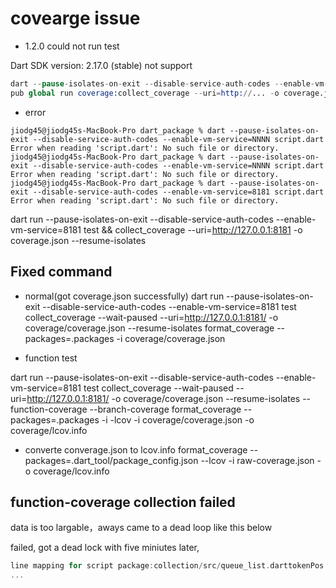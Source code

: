 # covearge issue


- 1.2.0 could not run test 

Dart SDK version: 2.17.0 (stable) not support 

```s
dart --pause-isolates-on-exit --disable-service-auth-codes --enable-vm-service=NNNN script.dart
pub global run coverage:collect_coverage --uri=http://... -o coverage.json --resume-isolates --function-coverage

```
- error
```
jiodg45@jiodg45s-MacBook-Pro dart_package % dart --pause-isolates-on-exit --disable-service-auth-codes --enable-vm-service=NNNN script.dart
Error when reading 'script.dart': No such file or directory.
jiodg45@jiodg45s-MacBook-Pro dart_package % dart --pause-isolates-on-exit --disable-service-auth-codes --enable-vm-service=NNNN script.dart
Error when reading 'script.dart': No such file or directory.
jiodg45@jiodg45s-MacBook-Pro dart_package % dart --pause-isolates-on-exit --disable-service-auth-codes --enable-vm-service=8181 script.dart
Error when reading 'script.dart': No such file or directory.
```

dart run --pause-isolates-on-exit --disable-service-auth-codes --enable-vm-service=8181 test && collect_coverage --uri=http://127.0.0.1:8181 -o coverage.json --resume-isolates


## Fixed command

- normal(got coverage.json successfully)
dart run --pause-isolates-on-exit --disable-service-auth-codes --enable-vm-service=8181 test
collect_coverage --wait-paused --uri=http://127.0.0.1:8181/ -o coverage/coverage.json --resume-isolates
format_coverage --packages=.packages -i coverage/coverage.json

- function test

dart run --pause-isolates-on-exit --disable-service-auth-codes --enable-vm-service=8181 test
collect_coverage --wait-paused --uri=http://127.0.0.1:8181/ -o coverage/coverage.json --resume-isolates --function-coverage --branch-coverage
format_coverage --packages=.packages -i -lcov -i coverage/coverage.json -o coverage/lcov.info

- converte converage.json to lcov.info
format_coverage --packages=.dart_tool/package_config.json --lcov -i raw-coverage.json -o coverage/lcov.info



## function-coverage collection failed

data is too largable，aways came to a dead loop like this below

failed, got a dead lock with five miniutes later, 

```dart
line mapping for script package:collection/src/queue_list.darttokenPos 8711 has no line mapping for script package:collection/src/queue_list.darttokenPos 9236 has no line mapping for script package:collection/src/queue_list.darttokenPos 9561 has no line mapping for script package:collection/src/queue_list.darttokenPos 9851 has no line mapping for script package:collection/src/queue_list.darttokenPos 9925 has no line mapping for script package:collection/src/queue_list.darttokenPos 9998 has no line mapping for script package:collection/src/queue_list.darttokenPos 10509 has no line mapping for script package:collection/src/queue_list.darttokenPos 10767 has no line mapping for script package:collection/src/queue_list.darttokenPos 10985 has no line mapping for script package:collection/src/queue_list.darttokenPos 11333 has no line mapping for script package:collection/src/queue_list.darttokenPos 11395 has no line mapping for script package:collection/src/queue_list.darttokenPos 11456 has no line mapping for script package:collection/src/queue_list.darttokenPos 11737 has no line mapping for script package:collection/src/queue_list.darttokenPos 11893 has no line mapping for script package:collection/src/queue_list.darttokenPos 12054 has no line mapping for script package:collection/src/queue_list.darttokenPos 12395 has no line mapping for script package:collection/src/queue_list.darttokenPos 13365 has no line mapping for script package:collection/src/queue_list.darttokenPos 14611 has no line mapping for script package:collection/src/queue_list.darttokenPos 14805 has no line mapping for script package:collection/src/queue_list.darttokenPos 15002 has no line mapping for script package:collection/src/queue_list.darttokenPos 15320 has no line mapping for script package:collection/src/queue_list.darttokenPos 15641 has no line mapping for script package:collection/src/queue_list.darttokenPos 15948 has no line mapping for script package:collection/src/queue_list.darttokenPos 16059 has no line mapping for script package:collection/src/queue_list.darttokenPos 17248 has no line mapping for script package:collection/src/queue_list.darttokenPos 17484 has no line mapping for script package:collection/src/queue_list.darttokenPos 10866 has no line mapping for script package:collection/src/queue_list.darttokenPos -1 has no line mapping for script package:test_api/src/backend/test.darttokenPos 1206 has no line mapping for script package:test_core/src/runner/load_suite.darttokenPos -9 has no line mapping for script package:test_core/src/runner/reporter/compact.darttokenPos -9 has no line mapping for script package:test_core/src/runner/reporter/compact.darttokenPos -1 has no line mapping for script package:test_core/src/runner
...
```